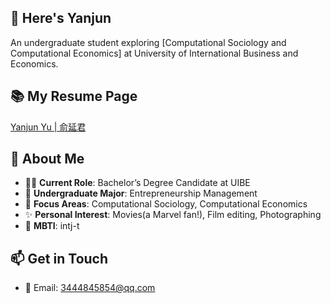 ## 👋 Here's Yanjun 
An undergraduate student exploring [Computational Sociology and Computational Economics] at University of International Business and Economics.  

## 📚 My Resume Page
[Yanjun Yu | 俞延君](https://hecate-yu.github.io "Click to visit my resume page.")

## 🎯 About Me  
- 👨‍🎓 **Current Role**: Bachelor’s Degree Candidate at UIBE
- 🌱 **Undergraduate Major**: Entrepreneurship Management
- 🔭 **Focus Areas**: Computational Sociology, Computational Economics  
- ✨ **Personal Interest**: Movies(a Marvel fan!), Film editing, Photographing
- 🧠 **MBTI**: intj-t

## 📫 Get in Touch  
- 📧 Email: 3444845854@qq.com   

